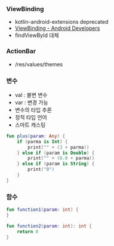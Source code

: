 
### ViewBinding
- kotlin-android-extensions deprecated
- [ViewBinding - Android Developers](https://developer.android.com/topic/libraries/view-binding?hl=ko)
- findViewById 대체

### ActionBar
- /res/values/themes

### 변수
- val : 불변 변수
- var : 변경 가능
- 변수의 타입 추론
- 정적 타입 언어
- 스마트 캐스팅
```kotlin
fun plus(param: Any) {
	if (parma is Int) {
		print("" + (3 + parma))
	} else if (param is Double) {
		print("" + (6.0 + parma))
	} else if (param is String) {
		print("0")
	}
}
```


### 함수
```kotlin
fun function1(param: int) {
}

fun function2(param: int): int {
	return 0
}
```